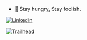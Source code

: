 <!--
**bubbali/bubbali** is a ✨ _special_ ✨ repository because its `README.md` (this file) appears on your GitHub profile.

Here are some ideas to get you started:

- 🔭 I’m currently working on ...
- 🌱 I’m currently learning ...
- 👯 I’m looking to collaborate on ...
- 🤔 I’m looking for help with ...
- 💬 Ask me about ...
- 📫 How to reach me: ...
- 😄 Pronouns: ...
- ⚡ Fun fact: ...
-->
- 🔭 Stay hungry, Stay foolish.

[![LinkedIn](https://img.shields.io/badge/my-LinkedIn-blue)](https://www.linkedin.com/in/bubba-li-562862b3/)

[![Trailhead](https://trailblazer.me/resource/1616178793000/assets/assets/images/profile/trailblazer-me.svg)](https://trailblazer.me/id/bubbali)
